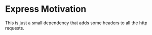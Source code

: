 # Express Motivation

This is just a small dependency that adds some headers to all the http requests.
